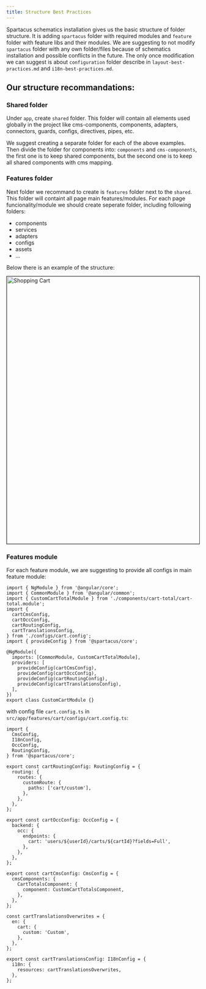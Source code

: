 ```yaml
---
title: Structure Best Practices
---
```


Spartacus schematics installation gives us the basic structure of folder structure. It is adding `spartacus` folder with required modules and `feature` folder with feature libs and their modules. We are suggesting to not modify `spartacus` folder with any own folder/files because of schematics installation and possible conflicts in the future. The only once modification we can suggest is about `configuration` folder describe in `layout-best-practices.md` and `i18n-best-practices.md`.

## Our structure recommandations:

### Shared folder

Under `app`, create `shared` folder. This folder will contain all elements used globally in the project like cms-components, components, adapters, connectors, guards, configs, directives, pipes, etc.

We suggest creating a separate folder for each of the above examples. Then divide the folder for components into: `components` and `cms-components`, the first one is to keep shared components, but the second one is to keep all shared components with cms mapping.

### Features folder

Next folder we recommand to create is `features` folder next to the `shared`. This folder will containt all page main features/modules. For each page funcionality/module we should create seperate folder, including following folders:
- components
- services
- adapters
- configs
- assets
- ...

Below there is an example of the structure:

<img src="{{ site.baseurl }}/assets/images/structure-best-practises-1.png" alt="Shopping Cart" width="700" border="1px" />

### Features module

For each feature module, we are suggesting to provide all configs in main feature module:

```
import { NgModule } from '@angular/core';
import { CommonModule } from '@angular/common';
import { CustomCartTotalModule } from './components/cart-total/cart-total.module';
import {
  cartCmsConfig,
  cartOccConfig,
  cartRoutingConfig,
  cartTranslationsConfig,
} from './configs/cart.config';
import { provideConfig } from '@spartacus/core';

@NgModule({
  imports: [CommonModule, CustomCartTotalModule],
  providers: [
    provideConfig(cartCmsConfig),
    provideConfig(cartOccConfig),
    provideConfig(cartRoutingConfig),
    provideConfig(cartTranslationsConfig),
  ],
})
export class CustomCartModule {}
```

with config file `cart.config.ts` in `src/app/features/cart/configs/cart.config.ts`:

```
import {
  CmsConfig,
  I18nConfig,
  OccConfig,
  RoutingConfig,
} from '@spartacus/core';

export const cartRoutingConfig: RoutingConfig = {
  routing: {
    routes: {
      customRoute: {
        paths: ['cart/custom'],
      },
    },
  },
};

export const cartOccConfig: OccConfig = {
  backend: {
    occ: {
      endpoints: {
        cart: 'users/${userId}/carts/${cartId}?fields=Full',
      },
    },
  },
};

export const cartCmsConfig: CmsConfig = {
  cmsComponents: {
    CartTotalsComponent: {
      component: CustomCartTotalsComponent,
    },
  },
};

const cartTranslationsOverwrites = {
  en: {
    cart: {
      custom: 'Custom',
    },
  },
};

export const cartTranslationsConfig: I18nConfig = {
  i18n: {
    resources: cartTranslationsOverwrites,
  },
};
```
